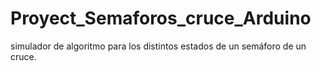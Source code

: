 # Proyect_Semaforos_cruce_Arduino
 simulador de algoritmo para los distintos estados de un semáforo de un cruce.
